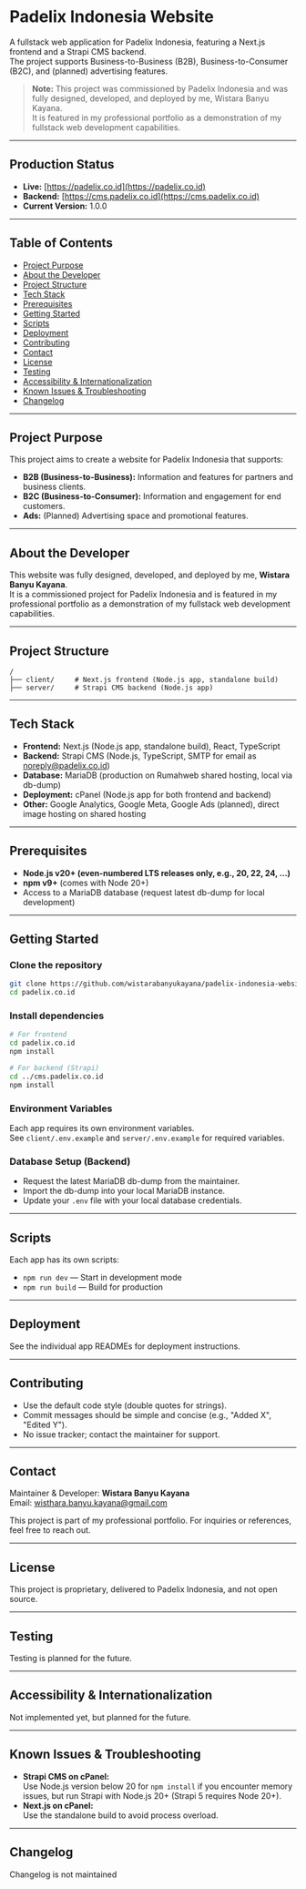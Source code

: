 # Padelix Indonesia Website

A fullstack web application for Padelix Indonesia, featuring a Next.js frontend and a Strapi CMS backend.  
The project supports Business-to-Business (B2B), Business-to-Consumer (B2C), and (planned) advertising features.

> **Note:** This project was commissioned by Padelix Indonesia and was fully designed, developed, and deployed by me, Wistara Banyu Kayana.  
> It is featured in my professional portfolio as a demonstration of my fullstack web development capabilities.

---

## Production Status

- **Live:** [https://padelix.co.id](https://padelix.co.id)
- **Backend:** [https://cms.padelix.co.id](https://cms.padelix.co.id)
- **Current Version:** 1.0.0

---

## Table of Contents

- [Project Purpose](#project-purpose)
- [About the Developer](#about-the-developer)
- [Project Structure](#project-structure)
- [Tech Stack](#tech-stack)
- [Prerequisites](#prerequisites)
- [Getting Started](#getting-started)
- [Scripts](#scripts)
- [Deployment](#deployment)
- [Contributing](#contributing)
- [Contact](#contact)
- [License](#license)
- [Testing](#testing)
- [Accessibility & Internationalization](#accessibility--internationalization)
- [Known Issues & Troubleshooting](#known-issues--troubleshooting)
- [Changelog](#changelog)

---

## Project Purpose

This project aims to create a website for Padelix Indonesia that supports:

- **B2B (Business-to-Business):** Information and features for partners and business clients.
- **B2C (Business-to-Consumer):** Information and engagement for end customers.
- **Ads:** (Planned) Advertising space and promotional features.

---

## About the Developer

This website was fully designed, developed, and deployed by me, **Wistara Banyu Kayana**.  
It is a commissioned project for Padelix Indonesia and is featured in my professional portfolio as a demonstration of my fullstack web development capabilities.

---

## Project Structure

```
/
├── client/     # Next.js frontend (Node.js app, standalone build)
├── server/     # Strapi CMS backend (Node.js app)
```

---

## Tech Stack

- **Frontend:** Next.js (Node.js app, standalone build), React, TypeScript
- **Backend:** Strapi CMS (Node.js, TypeScript, SMTP for email as noreply@padelix.co.id)
- **Database:** MariaDB (production on Rumahweb shared hosting, local via db-dump)
- **Deployment:** cPanel (Node.js app for both frontend and backend)
- **Other:** Google Analytics, Google Meta, Google Ads (planned), direct image hosting on shared hosting

---

## Prerequisites

- **Node.js v20+ (even-numbered LTS releases only, e.g., 20, 22, 24, …)**
- **npm v9+** (comes with Node 20+)
- Access to a MariaDB database (request latest db-dump for local development)

---

## Getting Started

### Clone the repository

```bash
git clone https://github.com/wistarabanyukayana/padelix-indonesia-website
cd padelix.co.id
```

### Install dependencies

```bash
# For frontend
cd padelix.co.id
npm install

# For backend (Strapi)
cd ../cms.padelix.co.id
npm install
```

### Environment Variables

Each app requires its own environment variables.  
See `client/.env.example` and `server/.env.example` for required variables.

### Database Setup (Backend)

- Request the latest MariaDB db-dump from the maintainer.
- Import the db-dump into your local MariaDB instance.
- Update your `.env` file with your local database credentials.

---

## Scripts

Each app has its own scripts:

- `npm run dev` — Start in development mode
- `npm run build` — Build for production

---

## Deployment

See the individual app READMEs for deployment instructions.

---

## Contributing

- Use the default code style (double quotes for strings).
- Commit messages should be simple and concise (e.g., "Added X", "Edited Y").
- No issue tracker; contact the maintainer for support.

---

## Contact

Maintainer & Developer: **Wistara Banyu Kayana**  
Email: wisthara.banyu.kayana@gmail.com

This project is part of my professional portfolio. For inquiries or references, feel free to reach out.

---

## License

This project is proprietary, delivered to Padelix Indonesia, and not open source.

---

## Testing

Testing is planned for the future.

---

## Accessibility & Internationalization

Not implemented yet, but planned for the future.

---

## Known Issues & Troubleshooting

- **Strapi CMS on cPanel:**  
  Use Node.js version below 20 for `npm install` if you encounter memory issues, but run Strapi with Node.js 20+ (Strapi 5 requires Node 20+).
- **Next.js on cPanel:**  
  Use the standalone build to avoid process overload.

---

## Changelog

Changelog is not maintained
